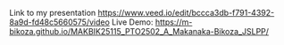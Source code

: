Link to my presentation https://www.veed.io/edit/bccca3db-f791-4392-8a9d-fd48c5660575/video
Live Demo: https://m-bikoza.github.io/MAKBIK25115_PTO2502_A_Makanaka-Bikoza_JSLPP/
